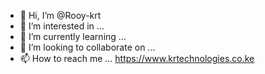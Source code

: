- 👋 Hi, I’m @Rooy-krt
- 👀 I’m interested in ...
- 🌱 I’m currently learning ...
- 💞️ I’m looking to collaborate on ...
- 📫 How to reach me ... https://www.krtechnologies.co.ke 

<!---
Rooy-krt/Rooy-krt is a ✨ special ✨ repository because its `README.md` (this file) appears on your GitHub profile.
You can click the Preview link to take a look at your changes.
--->
